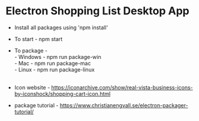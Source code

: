 # Electron Shopping List Desktop App

* Install all packages using 'npm install'
* To start  -  npm start
* To package -  </br>
        - Windows - npm run package-win </br>
        - Mac - npm run package-mac  </br>
        - Linux - npm run package-linux  </br>  </br>



* Icon website - https://iconarchive.com/show/real-vista-business-icons-by-iconshock/shopping-cart-icon.html
* package tutorial - https://www.christianengvall.se/electron-packager-tutorial/
